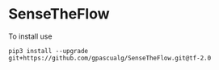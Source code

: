 # SenseTheFlow

To install use

```
pip3 install --upgrade git+https://github.com/gpascualg/SenseTheFlow.git@tf-2.0
```
